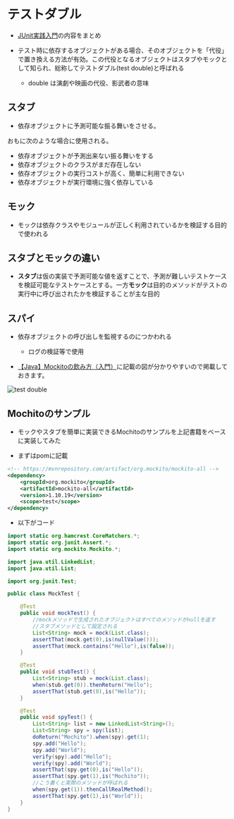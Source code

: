 # テストダブル

- [JUnit実践入門]([https://www.amazon.co.jp/JUnit%E5%AE%9F%E8%B7%B5%E5%85%A5%E9%96%80-%E4%BD%93%E7%B3%BB%E7%9A%84%E3%81%AB%E5%AD%A6%E3%81%B6%E3%83%A6%E3%83%8B%E3%83%83%E3%83%88%E3%83%86%E3%82%B9%E3%83%88%E3%81%AE%E6%8A%80%E6%B3%95-WEB-PRESS-plus/dp/477415377X](https://www.amazon.co.jp/JUnit実践入門-体系的に学ぶユニットテストの技法-WEB-PRESS-plus/dp/477415377X))の内容をまとめ

- テスト時に依存するオブジェクトがある場合、そのオブジェクトを「代役」で置き換える方法が有効。この代役となるオブジェクトはスタブやモックとして知られ、総称してテストダブル(test double)と呼ばれる
  - double は演劇や映画の代役、影武者の意味



## スタブ

- 依存オブジェクトに予測可能な振る舞いをさせる。

おもに次のような場合に使用される。

- 依存オブジェクトが予測出来ない振る舞いをする
- 依存オブジェクトのクラスがまだ存在しない
- 依存オブジェクトの実行コストが高く、簡単に利用できない
- 依存オブジェクトが実行環境に強く依存している



## モック

- モックは依存クラスやモジュールが正しく利用されているかを検証する目的で使われる



## スタブとモックの違い

- **スタブ**は仮の実装で予測可能な値を返すことで、予測が難しいテストケースを検証可能なテストケースとする。一方**モック**は目的のメソッドがテストの実行中に呼び出されたかを検証することが主な目的



## スパイ

- 依存オブジェクトの呼び出しを監視するのにつかわれる
  - ログの検証等で使用



- [【Java】Mockitoの飲み方（入門）](https://orizuru.io/blog/java/mockito-primer/)に記載の図が分かりやすいので掲載しておきます。

![test double](https://orizuru.io/wp/wp-content/uploads/2019/07/%E3%83%86%E3%82%B9%E3%83%88%E3%82%84%E3%83%86%E3%82%B9%E3%83%88%E5%AF%BE%E8%B1%A1%E3%81%8B%E3%82%89%E3%81%AE%E3%83%A2%E3%83%83%E3%82%AF%E3%82%AA%E3%83%96%E3%82%B8%E3%82%A7%E3%82%AF%E3%83%88%E3%81%AE%E6%93%8D%E4%BD%9C-1.png)

## Mochitoのサンプル

- モックやスタブを簡単に実装できるMochitoのサンプルを上記書籍をベースに実装してみた

- まずはpomに記載

```xml
<!-- https://mvnrepository.com/artifact/org.mockito/mockito-all -->
<dependency>
    <groupId>org.mockito</groupId>
    <artifactId>mockito-all</artifactId>
    <version>1.10.19</version>
    <scope>test</scope>
</dependency>
```

- 以下がコード

```java
import static org.hamcrest.CoreMatchers.*;
import static org.junit.Assert.*;
import static org.mockito.Mockito.*;

import java.util.LinkedList;
import java.util.List;

import org.junit.Test;

public class MockTest {

	@Test
	public void mockTest() {
		//mockメソッドで生成されたオブジェクトはすべてのメソッドがnullを返す
		//スタブメソッドとして設定される
		List<String> mock = mock(List.class);
		assertThat(mock.get(0),is(nullValue()));
		assertThat(mock.contains("Hello"),is(false));
	}

	@Test
	public void stubTest() {
		List<String> stub = mock(List.class);
		when(stub.get(0)).thenReturn("Hello");
		assertThat(stub.get(0),is("Hello"));
	}

	@Test
	public void spyTest() {
		List<String> list = new LinkedList<String>();
		List<String> spy = spy(list);
		doReturn("Mochito").when(spy).get(1);
		spy.add("Hello");
		spy.add("World");
		verify(spy).add("Hello");
		verify(spy).add("World");
		assertThat(spy.get(0),is("Hello"));
		assertThat(spy.get(1),is("Mochito"));
		//こう書くと実際のメソッドが呼ばれる
		when(spy.get(1)).thenCallRealMethod();
		assertThat(spy.get(1),is("World"));
	}
}
```

